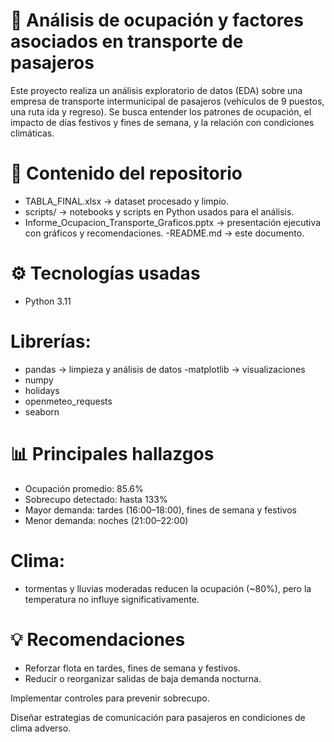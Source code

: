 # 🚌 Análisis de ocupación y factores asociados en transporte de pasajeros
Este proyecto realiza un análisis exploratorio de datos (EDA) sobre una empresa de transporte intermunicipal de pasajeros (vehículos de 9 puestos, una ruta ida y regreso).  Se busca entender los patrones de ocupación, el impacto de días festivos y fines de semana, y la relación con condiciones climáticas.

# 📂 Contenido del repositorio

- TABLA_FINAL.xlsx → dataset procesado y limpio.
- scripts/ → notebooks y scripts en Python usados para el análisis.
- Informe_Ocupacion_Transporte_Graficos.pptx → presentación ejecutiva con gráficos y recomendaciones.
-README.md → este documento.

# ⚙️ Tecnologías usadas

- Python 3.11
# Librerías:
- pandas → limpieza y análisis de datos
-matplotlib → visualizaciones
- numpy
- holidays
- openmeteo_requests
- seaborn

# 📊 Principales hallazgos

- Ocupación promedio: 85.6%
- Sobrecupo detectado: hasta 133%
- Mayor demanda: tardes (16:00–18:00), fines de semana y festivos
- Menor demanda: noches (21:00–22:00)

# Clima: 
- tormentas y lluvias moderadas reducen la ocupación (~80%), pero la temperatura no influye significativamente.

# 💡 Recomendaciones

- Reforzar flota en tardes, fines de semana y festivos.
- Reducir o reorganizar salidas de baja demanda nocturna.

Implementar controles para prevenir sobrecupo.

Diseñar estrategias de comunicación para pasajeros en condiciones de clima adverso.
